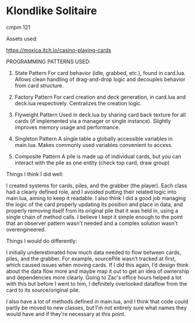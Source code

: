 # Klondlike Solitaire
 cmpm 121

Assets used:

https://moxica.itch.io/casino-playing-cards

PROGRAMMING PATTERNS USED:

1. State Pattern
For card behavior (idle, grabbed, etc.), found in card.lua. Allows clean handling of drag-and-drop logic and decouples behavior from card structure.

2. Factory Pattern
For card creation and deck generation, in card.lua and deck.lua respectively. Centralizes the creation logic.

3. Flyweight Pattern
Used in deck.lua by sharing card back texture for all cards (if implemented via a manager or single instance). Slightly improves memory usage and performance.

4. Singleton Pattern
A single table a globally accessible variables in main.lua. Makes commonly used variables convenient to access.

5. Composite Pattern
A pile is made up of individual cards, but you can interact with the pile as one entity (check top card, draw group)



Things I think I did well:

I created systems for cards, piles, and the grabber (the player). Each class had a clearly defined role, and I avoided putting their related logic into main.lua, aiming to keep it readable. I also think I did a good job managing the logic of the card properly updating its position and place in data, and properly removing itself from its original pile that it was held in, using a single chain of method calls. I believe I kept it simple enough to the point that an observer pattern wasn't needed and a complex solution wasn't overengineered.


Things I would do differently:

I initially underestimated how much data needed to flow between cards, piles, and the grabber. For example, sourcePile wasn’t tracked at first, which caused issues when moving cards. If I did this again, I’d design think about the data flow more and maybe map it out to get an idea of ownership and dependencies more clearly. Going to Zac's office hours helped a lot with this but before I went to him, I definitely overlooked dataflow from the card to its source/original pile.

I also have a lot of methods defined in main.lua, and I think that code could partly be moved to new classes, but I'm not entirely sure what names they would have and if they're necessary at this point.
